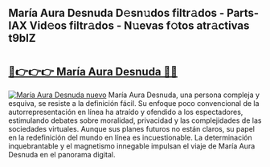 ## María Aura Desnuda D𝚎sn𝚞dos filtr𝚊dos - Parts-IAX Vid𝚎os filtr𝚊dos - N𝚞evas f𝚘tos atr𝚊ctivas t9bIZ

# <h2><a href="http://mb8nqsj.tromn.icu/?c=Mar%c3%ada+Aura+Desnuda">🔗👉👉👉 María Aura Desnuda 🔗🔗</a></h2>

[![María Aura Desnuda nuevo](https://i.imgur.com/pEAQMta.gif)](http://mb8nqsj.tromn.icu/?c=Mar%c3%ada+Aura+Desnuda)
María Aura Desnuda, una persona compleja y esquiva, se resiste a la definición fácil. Su enfoque poco convencional de la autorrepresentación en línea ha atraído y ofendido a los espectadores, estimulando debates sobre moralidad, privacidad y las complejidades de las sociedades virtuales. Aunque sus planes futuros no están claros, su papel en la redefinición del mundo en línea es incuestionable. La determinación inquebrantable y el magnetismo innegable impulsan el viaje de María Aura Desnuda en el panorama digital.

